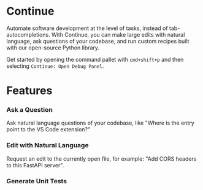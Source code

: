 # Continue

Automate software development at the level of tasks, instead of tab-autocompletions. With Continue, you can make large edits with natural language, ask questions of your codebase, and run custom recipes built with our open-source Python library.

Get started by opening the command pallet with `cmd+shift+p` and then selecting `Continue: Open Debug Panel`.

# Features

### Ask a Question

Ask natural language questions of your codebase, like "Where is the entry point to the VS Code extension?"

### Edit with Natural Language

Request an edit to the currently open file, for example: "Add CORS headers to this FastAPI server".

### Generate Unit Tests
